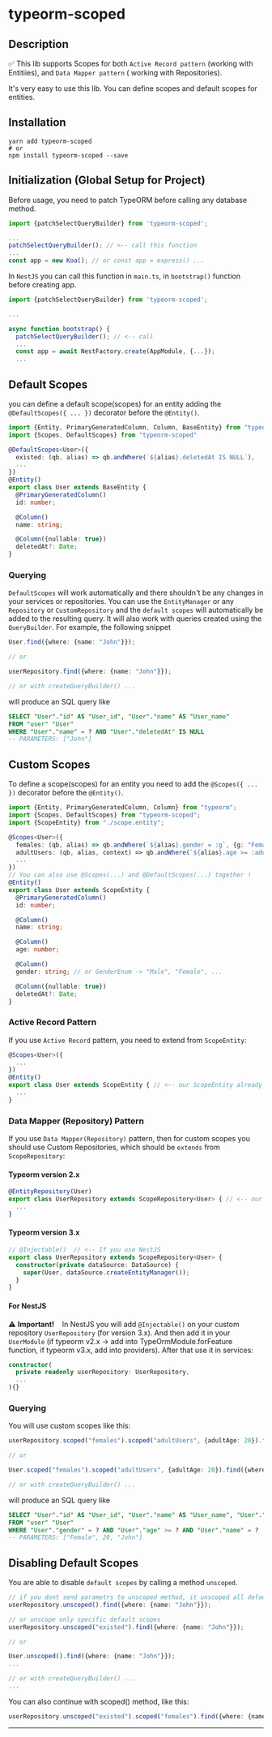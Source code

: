 # typeorm-scoped

## Description

✅ This lib supports Scopes for both `Active Record pattern` (working with Entitiies), and `Data Mapper pattern` (
working with Repositories).

It's very easy to use this lib.
You can define scopes and default scopes for entities.

## Installation

```shell
yarn add typeorm-scoped
# or
npm install typeorm-scoped --save
```

## Initialization (Global Setup for Project)

Before usage, you need to patch TypeORM before calling any database method.

```typescript
import {patchSelectQueryBuilder} from 'typeorm-scoped';

...
patchSelectQueryBuilder(); // <-- call this function
...
const app = new Koa(); // or const app = express() ...
```

In `NestJS` you can call this function in `main.ts`, in `bootstrap()` function before creating app.

```typescript
import {patchSelectQueryBuilder} from 'typeorm-scoped';

...

async function bootstrap() {
  patchSelectQueryBuilder(); // <-- call
  ...
  const app = await NestFactory.create(AppModule, {...});
  ...
```

## Default Scopes

you can define a default scope(scopes) for an entity adding the `@DefaultScopes({ ... })` decorator before
the `@Entity()`.

```typescript
import {Entity, PrimaryGeneratedColumn, Column, BaseEntity} from "typeorm"
import {Scopes, DefaultScopes} from "typeorm-scoped"

@DefaultScopes<User>({
  existed: (qb, alias) => qb.andWhere(`${alias}.deletedAt IS NULL`),
  ...
})
@Entity()
export class User extends BaseEntity {
  @PrimaryGeneratedColumn()
  id: number;

  @Column()
  name: string;

  @Column({nullable: true})
  deletedAt?: Date;
}
```

### Querying

`DefaultScopes` will work automatically and there shouldn't be any changes in your services or repositories. You can use
the `EntityManager` or any `Repository` or `CustomRepository` and the `default scopes` will automatically be added to
the resulting query. It will also work with queries created using the `QueryBuilder`. For example, the following snippet

```typescript
User.find({where: {name: "John"}});

// or

userRepository.find({where: {name: "John"}});

// or with createQueryBuilder() ...
```

will produce an SQL query like

```sql
SELECT "User"."id" AS "User_id", "User"."name" AS "User_name" 
FROM "user" "User" 
WHERE "User"."name" = ? AND "User"."deletedAt" IS NULL
-- PARAMETERS: ["John"]
```

## Custom Scopes

To define a scope(scopes) for an entity you need to add the `@Scopes({ ... })` decorator before the `@Entity()`.

```typescript
import {Entity, PrimaryGeneratedColumn, Column} from "typeorm";
import {Scopes, DefaultScopes} from "typeorm-scoped";
import {ScopeEntity} from "./scope.entity";

@Scopes<User>({
  females: (qb, alias) => qb.andWhere(`${alias}.gender = :g`, {g: "Female"}),
  adultUsers: (qb, alias, context) => qb.andWhere(`${alias}.age >= :adultAge`, {adultAge: context.adultAge || 18}),
  ...
})
// You can also use @Scopes(...) and @DefaultScopes(...) together !
@Entity()
export class User extends ScopeEntity {
  @PrimaryGeneratedColumn()
  id: number;

  @Column()
  name: string;

  @Column()
  age: number;

  @Column()
  gender: string; // or GenderEnum -> "Male", "Female", ...

  @Column({nullable: true})
  deletedAt?: Date;
}
```

### Active Record Pattern

If you use `Active Record` pattern, you need to extend from `ScopeEntity`:

```typescript
@Scopes<User>({
  ...
})
@Entity()
export class User extends ScopeEntity { // <-- our ScopeEntity already extends from BaseEntity
  ...
}
```

### Data Mapper (Repository) Pattern

If you use `Data Mapper(Repository)` pattern, then for custom scopes you should use Custom Repositories, which should
be `extends` from `ScopeRepository`:

#### Typeorm version 2.x

```typescript
@EntityRepository(User)
export class UserRepository extends ScopeRepository<User> { // <-- our ScopeRepository already extends from Repository<Entity>
  ...
}
```

#### Typeorm version 3.x

```typescript
// @Injectable()  // <-- If you use NestJS
export class UserRepository extends ScopeRepository<User> {
  constructor(private dataSource: DataSource) {
    super(User, dataSource.createEntityManager());
  }
}
```

#### For NestJS

⚠ __Important!__ &nbsp;&nbsp; In NestJS you will add `@Injectable()` on your custom repository `UserRepository` (for
version 3.x).
And then add it in your `UserModule` (if typeorm v2.x -> add into TypeOrmModule.forFeature function, if typeorm v3.x,
add into providers).
After that use it in services:

```typescript
constructor(
  private readonly userRepository: UserRepository,
  ...
){}
```

### Querying

You will use custom scopes like this:

```typescript
userRepository.scoped("females").scoped("adultUsers", {adultAge: 20}).find({where: {name: "John"}});

// or

User.scoped("females").scoped("adultUsers", {adultAge: 20}).find({where: {name: "John"}});

// or with createQueryBuilder() ...
```

will produce an SQL query like

```sql
SELECT "User"."id" AS "User_id", "User"."name" AS "User_name", "User"."age" AS "User_age", "User"."gender" AS "User_gender" 
FROM "user" "User" 
WHERE "User"."gender" = ? AND "User"."age" >= ? AND "User"."name" = ?
-- PARAMETERS: ["Female", 20, "John"]
```

## Disabling Default Scopes

You are able to disable `default scopes` by calling a method `unscoped`.

```typescript
// if you dont send parametrs to unscoped method, it unscoped all default scopes  !!!
userRepository.unscoped().find({where: {name: "John"}});

// or unscope only specific default scopes
userRepository.unscoped("existed").find({where: {name: "John"}});

// or

User.unscoped().find({where: {name: "John"}});
...

// or with createQueryBuilder() ...
...
```

You can also continue with scoped() method, like this:

```typescript
userRepository.unscoped("existed").scoped("females").find({where: {name: "John"}});
```

---

